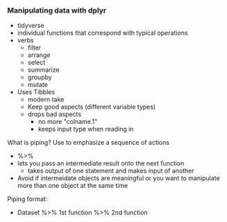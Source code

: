 ### Manipulating data with dplyr



* tidyverse
* individual functions that correspond with typical operations
* verbs
  * filter
  * arrange
  * select
  * summarize
  * groupby
  * mutate
* Uses Tibbles
  * modern take
  * Keep good aspects (different variable types)
  * drops bad aspects
    * no more "colname.1"
    * keeps input type when reading in



What is piping? Use to emphasize a sequence of actions

* %>%
* lets you pass an intermediate result onto the next function
  * takes output of one statement and makes input of another
* Avoid if intermeidate objects are meaningful or you want to manipulate more than one object at the same time



Piping format:

* Dataset %>% 1st function %>% 2nd function